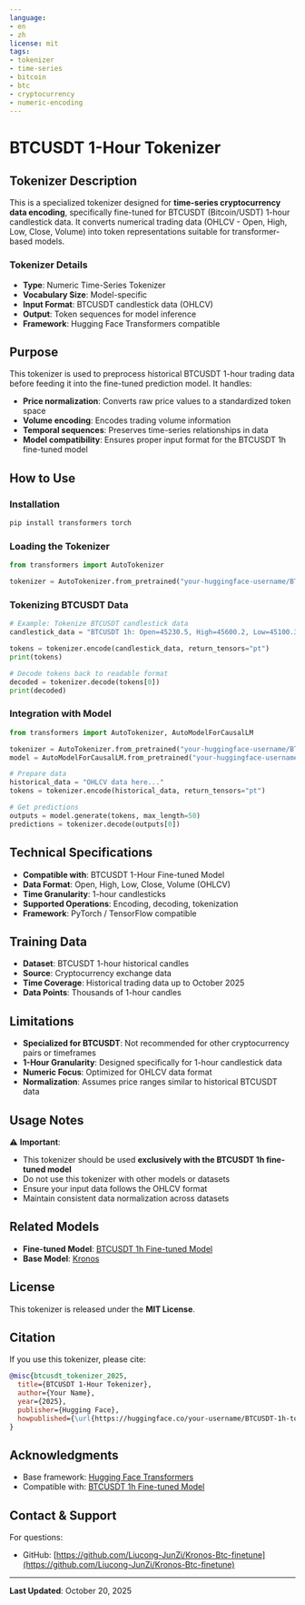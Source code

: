 ```yaml
---
language:
- en
- zh
license: mit
tags:
- tokenizer
- time-series
- bitcoin
- btc
- cryptocurrency
- numeric-encoding
---
```


# BTCUSDT 1-Hour Tokenizer

## Tokenizer Description

This is a specialized tokenizer designed for **time-series cryptocurrency data encoding**, specifically fine-tuned for BTCUSDT (Bitcoin/USDT) 1-hour candlestick data. It converts numerical trading data (OHLCV - Open, High, Low, Close, Volume) into token representations suitable for transformer-based models.

### Tokenizer Details

- **Type**: Numeric Time-Series Tokenizer
- **Vocabulary Size**: Model-specific
- **Input Format**: BTCUSDT candlestick data (OHLCV)
- **Output**: Token sequences for model inference
- **Framework**: Hugging Face Transformers compatible

## Purpose

This tokenizer is used to preprocess historical BTCUSDT 1-hour trading data before feeding it into the fine-tuned prediction model. It handles:

- **Price normalization**: Converts raw price values to a standardized token space
- **Volume encoding**: Encodes trading volume information
- **Temporal sequences**: Preserves time-series relationships in data
- **Model compatibility**: Ensures proper input format for the BTCUSDT 1h fine-tuned model

## How to Use

### Installation

```bash
pip install transformers torch
```

### Loading the Tokenizer

```python
from transformers import AutoTokenizer

tokenizer = AutoTokenizer.from_pretrained("your-huggingface-username/BTCUSDT-1h-tokenizer")
```

### Tokenizing BTCUSDT Data

```python
# Example: Tokenize BTCUSDT candlestick data
candlestick_data = "BTCUSDT 1h: Open=45230.5, High=45600.2, Low=45100.3, Close=45450.8, Volume=2345.67"

tokens = tokenizer.encode(candlestick_data, return_tensors="pt")
print(tokens)

# Decode tokens back to readable format
decoded = tokenizer.decode(tokens[0])
print(decoded)
```

### Integration with Model

```python
from transformers import AutoTokenizer, AutoModelForCausalLM

tokenizer = AutoTokenizer.from_pretrained("your-huggingface-username/BTCUSDT-1h-tokenizer")
model = AutoModelForCausalLM.from_pretrained("your-huggingface-username/BTCUSDT-1h-finetuned")

# Prepare data
historical_data = "OHLCV data here..."
tokens = tokenizer.encode(historical_data, return_tensors="pt")

# Get predictions
outputs = model.generate(tokens, max_length=50)
predictions = tokenizer.decode(outputs[0])
```

## Technical Specifications

- **Compatible with**: BTCUSDT 1-Hour Fine-tuned Model
- **Data Format**: Open, High, Low, Close, Volume (OHLCV)
- **Time Granularity**: 1-hour candlesticks
- **Supported Operations**: Encoding, decoding, tokenization
- **Framework**: PyTorch / TensorFlow compatible

## Training Data

- **Dataset**: BTCUSDT 1-hour historical candles
- **Source**: Cryptocurrency exchange data
- **Time Coverage**: Historical trading data up to October 2025
- **Data Points**: Thousands of 1-hour candles

## Limitations

- **Specialized for BTCUSDT**: Not recommended for other cryptocurrency pairs or timeframes
- **1-Hour Granularity**: Designed specifically for 1-hour candlestick data
- **Numeric Focus**: Optimized for OHLCV data format
- **Normalization**: Assumes price ranges similar to historical BTCUSDT data

## Usage Notes

⚠️ **Important**:
- This tokenizer should be used **exclusively with the BTCUSDT 1h fine-tuned model**
- Do not use this tokenizer with other models or datasets
- Ensure your input data follows the OHLCV format
- Maintain consistent data normalization across datasets

## Related Models

- **Fine-tuned Model**: [BTCUSDT 1h Fine-tuned Model](https://huggingface.co/your-huggingface-username/BTCUSDT-1h-finetuned)
- **Base Model**: [Kronos](https://huggingface.co/antonop/Kronos-1B-MSN)

## License

This tokenizer is released under the **MIT License**.

## Citation

If you use this tokenizer, please cite:

```bibtex
@misc{btcusdt_tokenizer_2025,
  title={BTCUSDT 1-Hour Tokenizer},
  author={Your Name},
  year={2025},
  publisher={Hugging Face},
  howpublished={\url{https://huggingface.co/your-username/BTCUSDT-1h-tokenizer}}
}
```

## Acknowledgments

- Base framework: [Hugging Face Transformers](https://huggingface.co/transformers/)
- Compatible with: [BTCUSDT 1h Fine-tuned Model](https://huggingface.co/your-huggingface-username/BTCUSDT-1h-finetuned)

## Contact & Support

For questions:
- GitHub: [https://github.com/Liucong-JunZi/Kronos-Btc-finetune](https://github.com/Liucong-JunZi/Kronos-Btc-finetune)


---

**Last Updated**: October 20, 2025